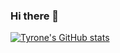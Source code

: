 ### Hi there 👋

[![Tyrone's GitHub stats](https://github-readme-stats.vercel.app/api?username=totzk9&count_private=true&show_icons=true&theme=dracula)](https://github.com/anuraghazra/github-readme-stats)


